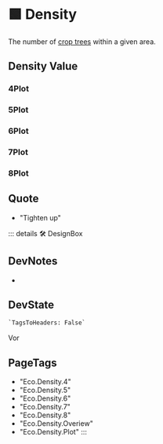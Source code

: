 
# 🟩  <eco>Density</eco>

The number of [crop trees](/Glossary/glossary#crop-tree) within a given area.

## Density Value

### 4Plot

### 5Plot

### 6Plot

### 7Plot

### 8Plot

## Quote

- "Tighten up"

::: details 🛠 <dev>DesignBox</dev>

## DevNotes

-

## DevState

```py
`TagsToHeaders: False`
```

Vor

<h2>PageTags</h2>

- "Eco.Density.4"
- "Eco.Density.5"
- "Eco.Density.6"
- "Eco.Density.7"
- "Eco.Density.8"
- "Eco.Density.Overiew"
- "Eco.Density.Plot"
:::
